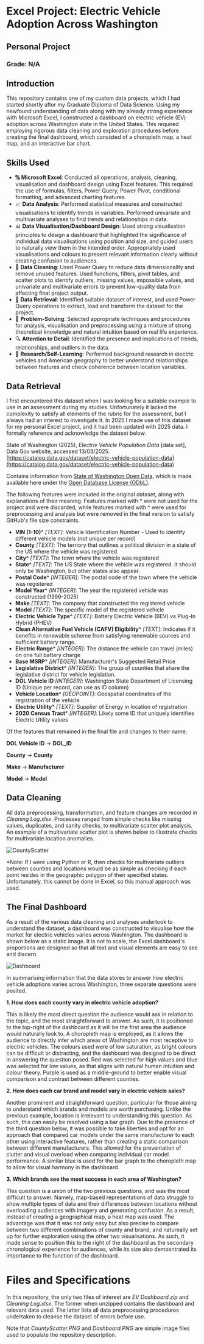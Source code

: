 # Excel Project: Electric Vehicle Adoption Across Washington

## Personal Project

### Grade: N/A

## Introduction

This repository contains one of my custom data projects, which I had started shortly after my Graduate Diploma of Data Science. Using my newfound understanding of data along with my already strong experience with Microsoft Excel, 
I constructed a dashboard on electric vehicle (EV) adoption across Washington state in
the United States. This required employing rigorous data cleaning and exploration procedures before creating the final dashboard, which consisted of a choropleth map, a 
heat map, and an interactive bar chart.

## Skills Used

- 🔠 **Microsoft Excel**: Conducted all operations, analysis, cleaning, visualisation and dashboard design using Excel features. This required the use of formulas, filters, Power Query, Power Pivot, conditional formatting, and advanced charting features.
- 📈 **Data Analysis**: Performed statistical measures and constructed visualisations to identify trends in variables. Performed univariate and multivariate analyses to find trends and relationships in data.
- 📊 **Data Visualisation/Dashboard Design**: Used strong visualisation principles to design a dashboard that highlighted the significance of individual data visualisations using position and size, and guided users to naturally view them in the intended order.
Appropriately used visualisations and colours to present relevant information clearly without creating confusion to audiences.
- 🧼 **Data Cleaning**: Used Power Query to reduce data dimensionality and remove unused features. Used functions, filters, pivot tables, and scatter plots to identify outliers, missing values, impossible values, and univariate and multivariate errors to prevent low-quality data from affecting final project output.
- 📧 **Data Retrieval**: Identified suitable dataset of interest, and used Power Query operations to extract, load and transform the dataset for the project.
- 📐 **Problem-Solving**: Selected appropriate techniques and procedures for analysis, visualisation and preprocessing using a mixture of strong theoretical knowledge and natural intuition based on real life experience.
- 🔍 **Attention to Detail**: Identified the presence and implications of trends, relationships, and outliers in the data.
- 🔬 **Research/Self-Learning**: Performed background research in electric vehicles and American geography to better understand relationships between features and check coherence between location variables.

## Data Retrieval

I first encountered this dataset when I was looking for a suitable example to use in an assessment during my studies. Unfortunately it lacked the complexity to satisfy all elements of the rubric for the assessment, but I always had an interest to investigate it. In 2025 I made use of this dataset for my personal Excel project, and it had been updated with 2025 data. I formally reference and acknowledge the dataset below.

State of Washington (2025), *Electriv Vehicle Population Data* [data set], Data Gov website, accessed 13/03/2025. [https://catalog.data.gov/dataset/electric-vehicle-population-data](https://catalog.data.gov/dataset/electric-vehicle-population-data)

Contains information from [State of Washington Open Data](https://data.wa.gov/), which is made available here under the [Open Database License (ODbL)](https://opendatacommons.org/licenses/odbl/1-0/).

The following features were included in the original dataset, along with explanations of their meaning. Features marked with * were not used for the project and were discarded, while features marked with ^ were used for preprocessing and analysis but were removed in the final version to satisfy GitHub's file size constraints.

- **VIN (1-10)^** *[TEXT]*: Vehicle Identification Number - Used to identify different vehicle models (not unique per record)
- **County** *[TEXT]*: The terriory that outlines a political division in a state of the US where the vehicle was registered
- **City^** *[TEXT]*: The town where the vehicle was registered
- **State^** *[TEXT]*: The US State where the vehicle was registered. It should only be Washington, but other states also appear.
- **Postal Code^** *[INTEGER]*: The postal code of the town where the vehicle was registered
- **Model Year^** *[INTEGER]*: The year the registered vehicle was constructed (1999-2025)
- **Make** *[TEXT]*: The company that constructed the registered vehicle
- **Model** *[TEXT]*: The specific model of the registered vehicle
- **Electric Vehicle Type^** *[TEXT]*: Battery Electric Vehicle (BEV) vs Plug-In Hybrid (PHEV)
- **Clean Alternative Fuel Vehicle (CAFV) Eligibility^** *[TEXT]*: Indicates if it benefits in renewable scheme from satisfying renewable sources and sufficient battery range.
- **Electric Range*** *[INTEGER]*: The distance the vehicle can travel (miles) on one full battery charge
- **Base MSRP*** *[INTEGER]*: Manufacturer's Suggested Retail Price
- **Legislative District^** *[INTEGER]*: The group of counties that share the legislative district for vehicle legislation.
- **DOL Vehicle ID** *[INTEGER]*: Washington State Department of Licensing ID (Unique per record, can use as ID column)
- **Vehicle Location^** *[GEOPOINT]*: Geospatial coordinates of the registration of the vehicle
- **Electric Utility*** *[TEXT]*: Supplier of Energy in location of registration
- **2020 Census Tract*** *[INTEGER]*: Likely some ID that uniquely identifies Electric Utility values

Of the features that remained in the final file and changes to their name:

**DOL Vehicle ID** -> **DOL_ID**

**County** -> **County**

**Make** -> **Manufacturer**

**Model** -> **Model**

## Data Cleaning

All data preprocessing, transformation, and feature changes are recorded in *Cleaning Log.xlsx*. Processes ranged from simple checks like missing values, duplicates, and sanity checks, to multivariate scatter plot analysis. An example of a multivariate scatter plot is shown below to illustrate checks for multivariate location anomalies.

![CountyScatter](https://github.com/AegisZoom/Electric-Vehicles-US/blob/main/CountyScatter.PNG)

*Note: If I were using Python or R, then checks for multivariate outliers between counties and locations would be as simple as checking if each point resides in the geographic polygon of their specified states. Unfortunately, this cannot be done in Excel, so this manual approach was used.

## The Final Dashboard

As a result of the various data cleaning and analyses undertook to understand the dataset, a dashboard was constructed to visualise how the market for electric vehicles varies across Washington. The dashboard is shown below as a static image. It is not to scale, the Excel dashboard's proportions are designed so that all text and visual elements are easy to see and discern.

![Dashboard](https://github.com/AegisZoom/Electric-Vehicles-US/blob/main/Dashboard.PNG)

In summarising information that the data stores to answer how electric vehicle adoptions varies across Washington, three separate questions were posited.

**1. How does each county vary in electric vehicle adoption?**

This is likely the most direct question the audience would ask in relation to the topic, and the most straightforward to answer. As such, it is positioned to the top-right of the dashboard as it will be the first area the audience would naturally look to. A choropleth map is employed, as it allows the audience to directly infer which areas of Washington are most receptive to electric vehicles. The colours used were of low saturation, as bright colours can be difficult or distracting, and the dashboard was designed to be direct in answering the question posed. Red was selected for high values and blue was selected for low values, as that aligns with natural human intuition and colour theory. Purple is used as a middle-ground to better enable visual comparison and contrast between different counties.

**2. How does each car brand and model vary in electric vehicle sales?**

Another prominent and straightforward question, particular for those aiming to understand which brands and models are worth purchasing. Unlike the previous example, location is irrelevant to understanding this question. As such, this can easily be resolved using a bar graph. Due to the presence of the third question below, it was possible to take liberties and opt
for an approach that compared car models under the same manufacturer to each other using interactive features, rather than creating a static comparison between different manufacturers. This allowed for the preventation of clutter and visual overload when comparing individual car model performance. A similar blue is used for the bar graph to the choropleth map to allow for visual harmony in the dashboard.

**3. Which brands see the most success in each area of Washington?**

This question is a union of the two previous questions, and was the most difficult to answer. Namely, map-based representations of data struggle to show multiple types of data and their differences between locations without overloading audiences with imagery and generating confusion. As a result, instead of creating a geographical map, a heat map was used. The advantage was that it was not only easy but also precise to compare between two different combinations of county and brand, and natureally set up for further exploration using the other two visualisations. As such, it made sense to position this to the right of the dashboard as the secondary chronological experience for audiences, while its size also demosntrated its importance to the function of the dashboard.

# Files and Specifications

In this repository, the only two files of interest are *EV Dashboard.zip* and *Cleaning Log.xlsx*. The former when unzipped contains the dashboard and relevant data used. The latter lists all data preprocessing procedures undertaken to cleanse the dataset of errors before use.

Note that *CountyScatter.PNG* and *Dashboard.PNG* are simple image files used to populate the repository description.

